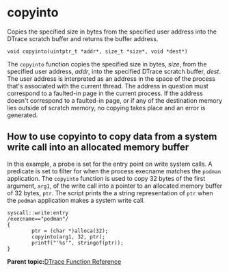 
# copyinto

Copies the specified size in bytes from the specified user address into the DTrace scratch buffer and returns the buffer address.

```
void copyinto(uintptr_t *addr*, size_t *size*, void *dest*)
```

The `copyinto` function copies the specified size in bytes, *size*, from the specified user address, *addr*, into the specified DTrace scratch buffer, *dest*. The user address is interpreted as an address in the space of the process that's associated with the current thread. The address in question must correspond to a faulted-in page in the current process. If the address doesn't correspond to a faulted-in page, or if any of the destination memory lies outside of scratch memory, no copying takes place and an error is generated.

## How to use copyinto to copy data from a system write call into an allocated memory buffer

In this example, a probe is set for the entry point on write system calls. A predicate is set to filter for when the process execname matches the `podman` application. The `copyinto` function is used to copy 32 bytes of the first argument, `arg1`, of the write call into a pointer to an allocated memory buffer of 32 bytes, `ptr`. The script prints the a string representation of `ptr` when the `podman` application makes a system write call.

```
syscall::write:entry
/execname=="podman"/
{
        ptr = (char *)alloca(32);
        copyinto(arg1, 32, ptr);
        printf("'%s'", stringof(ptr));
}
```

**Parent topic:**[DTrace Function Reference](../reference/dtrace_functions.md)

